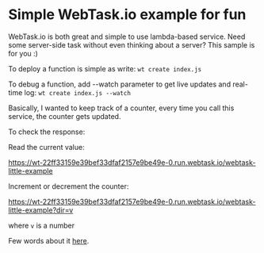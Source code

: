 # Simple WebTask.io example for fun

WebTask.io is both great and simple to use lambda-based service.
Need some server-side task without even thinking about a server?
This sample is for you :)

To deploy a function is simple as write: `wt create index.js`

To debug a function, add --watch parameter to get live updates and real-time log:
`wt create index.js --watch`

Basically, I wanted to keep track of a counter, every time you call this service, the counter gets updated.

To check the response:

Read the current value:

  https://wt-22ff33159e39bef33dfaf2157e9be49e-0.run.webtask.io/webtask-little-example

Increment or decrement the counter:

  https://wt-22ff33159e39bef33dfaf2157e9be49e-0.run.webtask.io/webtask-little-example?dir=v

where `v` is a number

Few words about it [here](https://fabiofranchino.com/blog/webtask-little-example).